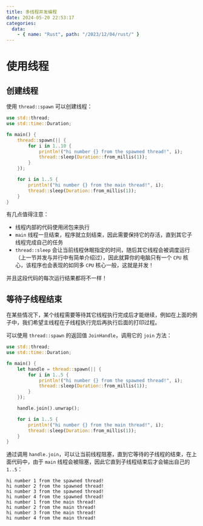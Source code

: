 ```yaml
---
title: 多线程并发编程
date: 2024-05-20 22:53:17
categories:
  data:
    - { name: "Rust", path: "/2023/12/04/rust/" }
---
```



# 使用线程

## 创建线程

使用 `thread::spawn` 可以创建线程：

```rust
use std::thread;
use std::time::Duration;

fn main() {
    thread::spawn(|| {
        for i in 1..10 {
            println!("hi number {} from the spawned thread!", i);
            thread::sleep(Duration::from_millis(1));
        }
    });

    for i in 1..5 {
        println!("hi number {} from the main thread!", i);
        thread::sleep(Duration::from_millis(1));
    }
}
```

有几点值得注意：

- 线程内部的代码使用闭包来执行
- `main` 线程一旦结束，程序就立刻结束，因此需要保持它的存活，直到其它子线程完成自己的任务
- `thread::sleep` 会让当前线程休眠指定的时间，随后其它线程会被调度运行（上一节并发与并行中有简单介绍过），因此就算你的电脑只有一个 `CPU` 核心，该程序也会表现的如同多 `CPU` 核心一般，这就是并发！

并且这段代码的每次运行结果都将不一样！

## 等待子线程结束

在某些情况下，某个线程需要等待其它线程执行完成后才能继续，例如在上面的例子中，我们希望主线程在子线程执行完后再执行后面的打印过程。

可以使用 `thread::spawn` 的返回值 `JoinHandle`，调用它的 `join` 方法：

```rust
use std::thread;
use std::time::Duration;

fn main() {
    let handle = thread::spawn(|| {
        for i in 1..5 {
            println!("hi number {} from the spawned thread!", i);
            thread::sleep(Duration::from_millis(1));
        }
    });

    handle.join().unwrap();

    for i in 1..5 {
        println!("hi number {} from the main thread!", i);
        thread::sleep(Duration::from_millis(1));
    }
}
```

通过调用 `handle.join`，可以让当前线程阻塞，直到它等待的子线程的结束，在上面代码中，由于 `main` 线程会被阻塞，因此它直到子线程结束后才会输出自己的 `1..5`：

```log
hi number 1 from the spawned thread!
hi number 2 from the spawned thread!
hi number 3 from the spawned thread!
hi number 4 from the spawned thread!
hi number 1 from the main thread!
hi number 2 from the main thread!
hi number 3 from the main thread!
hi number 4 from the main thread!
```